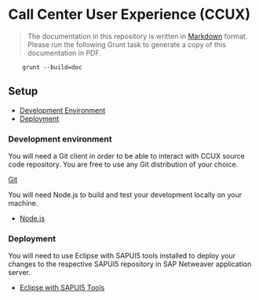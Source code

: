 # Call Center User Experience (CCUX)
> The documentation in this repository is written in [Markdown](https://bitbucket.org/tutorials/markdowndemo/src) format. Please run the following Grunt task to generate a copy of this documentation in PDF.

```batch
    grunt --build=doc
```

## Setup
* [Development Environment](#markdown-header-development-environment)
* [Deployment](#markdown-header-deployment)


### Development environment

You will need a Git client in order to be able to interact with CCUX source code repository. You are free to use any Git distribution of your choice.

[Git](https://git-scm.com/downloads)

You will need Node.js to build and test your development locally on your machine.

* [Node.js](https://nodejs.org/download/)


### Deployment

You will need to use Eclipse with SAPUI5 tools installed to deploy your changes to the respective SAPUI5 repository in SAP Netweaver application server.

* [Eclipse with SAPUI5 Tools](https://tools.hana.ondemand.com/#sapui5)
